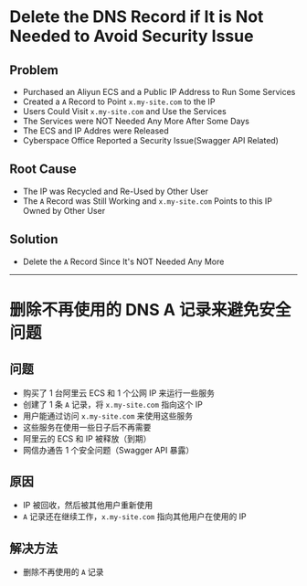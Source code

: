 # Delete the DNS Record if It is Not Needed to Avoid Security Issue

## Problem
* Purchased an Aliyun ECS and a Public IP Address to Run Some Services
* Created a `A` Record to Point `x.my-site.com` to the IP
* Users Could Visit `x.my-site.com` and Use the Services
* The Services were NOT Needed Any More After Some Days
* The ECS and IP Addres were Released
* Cyberspace Office Reported a Security Issue(Swagger API Related)

## Root Cause
* The IP was Recycled and Re-Used by Other User
* The `A` Record was Still Working and `x.my-site.com` Points to this IP Owned by Other User

## Solution
* Delete the `A` Record Since It's NOT Needed Any More

---------------------
# 删除不再使用的 DNS A 记录来避免安全问题

## 问题
* 购买了 1 台阿里云 ECS 和 1 个公网 IP 来运行一些服务
* 创建了 1 条 `A` 记录，将 `x.my-site.com` 指向这个 IP
* 用户能通过访问 `x.my-site.com` 来使用这些服务
* 这些服务在使用一些日子后不再需要
* 阿里云的 ECS 和 IP 被释放（到期）
* 网信办通告 1 个安全问题（Swagger API 暴露）

## 原因
* IP 被回收，然后被其他用户重新使用
* `A` 记录还在继续工作，`x.my-site.com` 指向其他用户在使用的 IP

## 解决方法
* 删除不再使用的 `A` 记录
